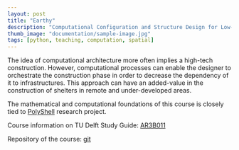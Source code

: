 ```yaml
---
layout: post
title: "Earthy"
description: "Computational Configuration and Structure Design for Low-Tech Earthy Constructions"
thumb_image: "documentation/sample-image.jpg"
tags: [python, teaching, computation, spatial]
---
```


The idea of computational architecture more often implies a high-tech construction. However, computational processes can enable the designer to orchestrate the construction phase in order to decrease the dependency of it to infrastructures. This approach can have an added-value in the construction of shelters in remote and under-developed areas.

The mathematical and computational foundations of this course is closely tied to [PolyShell](https://shervinazadi.github.io/p/polyshell) research project.

Course information on TU Delft Study Guide: [AR3B011](https://studiegids.tudelft.nl/a101_displayCourse.do?course_id=48987)

Repository of the course: [git](https://gitlab.com/Pirouz-Nourian/Earthy)
